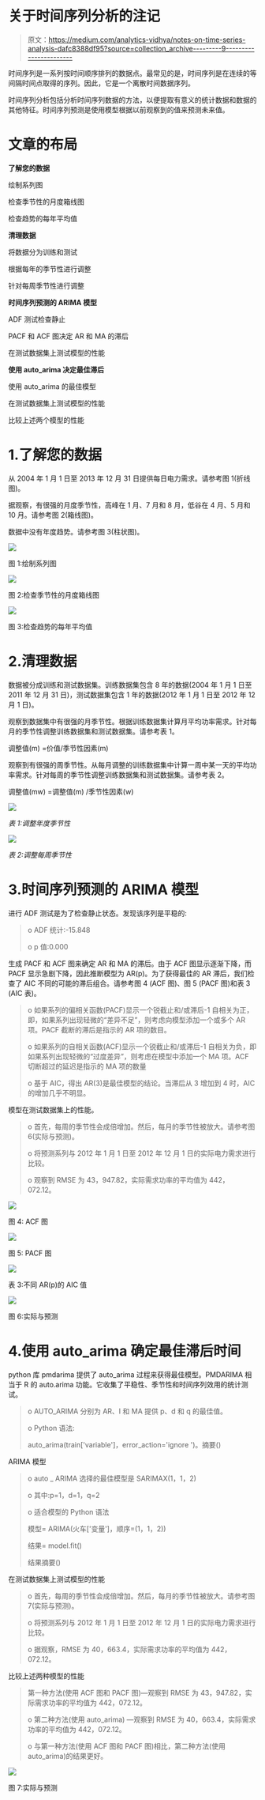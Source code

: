 # 关于时间序列分析的注记

> 原文：<https://medium.com/analytics-vidhya/notes-on-time-series-analysis-dafc8388df95?source=collection_archive---------9----------------------->

时间序列是一系列按时间顺序排列的数据点。最常见的是，时间序列是在连续的等间隔时间点取得的序列。因此，它是一个离散时间数据序列。

时间序列分析包括分析时间序列数据的方法，以便提取有意义的统计数据和数据的其他特征。时间序列预测是使用模型根据以前观察到的值来预测未来值。

# 文章的布局

**了解您的数据**

绘制系列图

检查季节性的月度箱线图

检查趋势的每年平均值

**清理数据**

将数据分为训练和测试

根据每年的季节性进行调整

针对每周季节性进行调整

**时间序列预测的 ARIMA 模型**

ADF 测试检查静止

PACF 和 ACF 图决定 AR 和 MA 的滞后

在测试数据集上测试模型的性能

**使用 auto_arima 决定最佳滞后**

使用 auto_arima 的最佳模型

在测试数据集上测试模型的性能

比较上述两个模型的性能

# 1.了解您的数据

从 2004 年 1 月 1 日至 2013 年 12 月 31 日提供每日电力需求。请参考图 1(折线图)。

据观察，有很强的月度季节性，高峰在 1 月、7 月和 8 月，低谷在 4 月、5 月和 10 月。请参考图 2(箱线图)。

数据中没有年度趋势。请参考图 3(柱状图)。

![](img/11cd168627bf5726e441ac91bcb20c74.png)

图 1:绘制系列图

![](img/3f6748020fb2762c74c84c91fbd7d908.png)

图 2:检查季节性的月度箱线图

![](img/450238de9155e235fda19abe72f41a70.png)

图 3:检查趋势的每年平均值

# 2.清理数据

数据被分成训练和测试数据集。训练数据集包含 8 年的数据(2004 年 1 月 1 日至 2011 年 12 月 31 日)，测试数据集包含 1 年的数据(2012 年 1 月 1 日至 2012 年 12 月 1 日)。

观察到数据集中有很强的月季节性。根据训练数据集计算月平均功率需求。针对每月的季节性调整训练数据集和测试数据集。请参考表 1。

调整值(m) =价值/季节性因素(m)

观察到有很强的周季节性。从每月调整的训练数据集中计算一周中某一天的平均功率需求。针对每周的季节性调整训练数据集和测试数据集。请参考表 2。

调整值(mw) =调整值(m) /季节性因素(w)

![](img/ed07ce638b40339e0f1ea14bad219b55.png)

*表 1:调整年度季节性*

![](img/deaa1c4357d37bc2b7e3447f77bfeabc.png)

*表 2:调整每周季节性*

# 3.时间序列预测的 ARIMA 模型

进行 ADF 测试是为了检查静止状态。发现该序列是平稳的:

> o ADF 统计:-15.848
> 
> o p 值:0.000

生成 PACF 和 ACF 图来确定 AR 和 MA 的滞后。由于 ACF 图显示逐渐下降，而 PACF 显示急剧下降，因此推断模型为 AR(p)。为了获得最佳的 AR 滞后，我们检查了 AIC 不同的可能的滞后组合。请参考图 4 (ACF 图)、图 5 (PACF 图)和表 3 (AIC 表)。

> o 如果系列的偏相关函数(PACF)显示一个锐截止和/或滞后-1 自相关为正，即，如果系列出现轻微的“差异不足”，则考虑向模型添加一个或多个 AR 项。PACF 截断的滞后是指示的 AR 项的数目。
> 
> o 如果系列的自相关函数(ACF)显示一个锐截止和/或滞后-1 自相关为负，即如果系列出现轻微的“过度差异”，则考虑在模型中添加一个 MA 项。ACF 切断超过的延迟是指示的 MA 项的数量
> 
> o 基于 AIC，得出 AR(3)是最佳模型的结论。当滞后从 3 增加到 4 时，AIC 的增加几乎不明显。

模型在测试数据集上的性能。

> o 首先，每周的季节性会成倍增加。然后，每月的季节性被放大。请参考图 6(实际与预测)。
> 
> o 将预测系列与 2012 年 1 月 1 日至 2012 年 12 月 1 日的实际电力需求进行比较。
> 
> o 观察到 RMSE 为 43，947.82，实际需求功率的平均值为 442，072.12。

![](img/c48f2adf78a0146f8accee037d0d8765.png)

图 4: ACF 图

![](img/2c81bfc7400eb0ba02e673a4547caef7.png)

图 5: PACF 图

![](img/d1ddb5a4782438e861aff70f87e75744.png)

表 3:不同 AR(p)的 AIC 值

![](img/cb96a642cc1ae38daf73dc6b16f5490e.png)

图 6:实际与预测

# 4.使用 auto_arima 确定最佳滞后时间

python 库 pmdarima 提供了 auto_arima 过程来获得最佳模型。PMDARIMA 相当于 R 的 auto.arima 功能。它收集了平稳性、季节性和时间序列效用的统计测试。

> o AUTO_ARIMA 分别为 AR、I 和 MA 提供 p、d 和 q 的最佳值。
> 
> o Python 语法:
> 
> auto_arima(train['variable']，error_action='ignore ')。摘要()

ARIMA 模型

> o auto _ ARIMA 选择的最佳模型是 SARIMAX(1，1，2)
> 
> o 其中:p=1，d=1，q=2
> 
> o 适合模型的 Python 语法
> 
> 模型= ARIMA(火车['变量']，顺序=(1，1，2))
> 
> 结果= model.fit()
> 
> 结果摘要()

在测试数据集上测试模型的性能

> o 首先，每周的季节性会成倍增加。然后，每月的季节性被放大。请参考图 7(实际与预测)。
> 
> o 将预测系列与 2012 年 1 月 1 日至 2012 年 12 月 1 日的实际电力需求进行比较。
> 
> o 据观察，RMSE 为 40，663.4，实际需求功率的平均值为 442，072.12。

比较上述两种模型的性能

> 第一种方法(使用 ACF 图和 PACF 图)—观察到 RMSE 为 43，947.82，实际需求功率的平均值为 442，072.12。
> 
> o 第二种方法(使用 auto_arima) —观察到 RMSE 为 40，663.4，实际需求功率的平均值为 442，072.12。
> 
> o 与第一种方法(使用 ACF 图和 PACF 图)相比，第二种方法(使用 auto_arima)的结果更好。

![](img/1681f89b528b8ed372a68633048ad525.png)

图 7:实际与预测